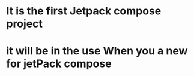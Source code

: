 # It is the first Jetpack compose project 

# it will be in the use When you a new for jetPack compose
